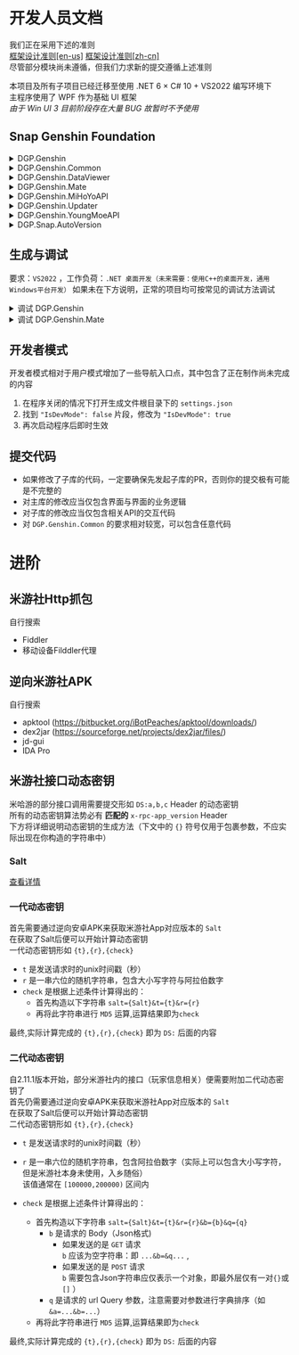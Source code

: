 # 开发人员文档

我们正在采用下述的准则  
[框架设计准则[en-us]](https://docs.microsoft.com/en-us/dotnet/standard/design-guidelines/) [框架设计准则[zh-cn]](https://docs.microsoft.com/zh-cn/dotnet/standard/design-guidelines/)  
尽管部分模块尚未遵循，但我们力求新的提交遵循上述准则
 
本项目及所有子项目已经迁移至使用 .NET 6 × C# 10 + VS2022 编写环境下  
主程序使用了 WPF 作为基础 UI 框架  
*由于 Win UI 3 目前阶段存在大量  BUG  故暂时不予使用*

## Snap Genshin Foundation

<details>
<summary>DGP.Genshin</summary>

UI层 基本架构如下
![架构图](https://i.loli.net/2021/10/30/tDQqhNPIOae1Ui6.png)

</details>

<details>
<summary>DGP.Genshin.Common</summary>

公共组件支持库

* 包含**请求与响应模式**的基本类型
* 包含大量的扩展方法
* 包含了核心日志功能
* 包含了简单的下载器实现

</details>

<details>
<summary>DGP.Genshin.DataViewer</summary>

解包数据可视化呈现

* 不再积极维护

</details>
<details>
<summary>DGP.Genshin.Mate</summary>

树脂便捷显示

* 独立程序，点击系统托盘图标显示实时树脂

</details>

<details>
<summary>DGP.Genshin.MiHoYoAPI</summary>

米哈游原神API交互

* 祈愿记录（完全封装）
* 玩家信息查询相关
* 实时便笺
* 签到与补签
* 用户信息与角色信息
* 米游社帖子
* 旅行日志信息
* 玩家信息对外展示开关
* 米游社每日任务

</details>

<details>
<summary>DGP.Genshin.Updater</summary>

更新器

* 支持自动与手动安装
</details>

<details>
<summary>DGP.Genshin.YoungMoeAPI</summary>

天空岛数据库API交互

* 11层角色使用信息
* 12层角色武器圣遗物信息
* 数据库记录信息
* 队伍上场次数信息（用于推荐配队）

</details>

<details>
<summary>DGP.Snap.AutoVersion</summary>

用于生成主项目时自动更改版本号

</details>


## 生成与调试

要求：`VS2022` ，工作负荷：`.NET 桌面开发（未来需要：使用C++的桌面开发，通用Windows平台开发）`
如果未在下方说明，正常的项目均可按常见的调试方法调试

<details>
<summary>调试 DGP.Genshin</summary>

1. 生成 `DGP.Snap.AutoVersion` 项目
1. 生成 `DGP.Genshin` 项目
1. 将 根目录的 `Metadata` 文件夹复制到 `Build\Debug\net6.0-windows10.0.18362.0`
1. *注：`MetaData` 文件夹有时不会即时随仓库更新，可以从最新的发行版中提取*
1. 现在就可以正常调试程序了

如无必要，请勿随意更改`生成事件`与`生成后事件`
</details>

<details>
<summary>调试 DGP.Genshin.Mate</summary>

1. 生成 `DGP.Genshin.Mate` 项目
1. 将 `Build\Debug\net6.0-windows10.0.18362.0` 文件夹下的 `cookielist.dat` 复制到 `Build\Debug-Mate\net6.0-windows10.0.18362.0` 文件夹下
1. 我们假定你在做上一步前已经完成了一次主程序的调试并输入了有效的cookie并正常退出程序
1. 现在就可以正常调试程序了

</details>

## 开发者模式

开发者模式相对于用户模式增加了一些导航入口点，其中包含了正在制作尚未完成的内容
1. 在程序关闭的情况下打开生成文件根目录下的 `settings.json`
1. 找到 `"IsDevMode": false` 片段，修改为 `"IsDevMode": true`
1. 再次启动程序后即时生效

## 提交代码

* 如果修改了子库的代码，一定要确保先发起子库的PR，否则你的提交极有可能是不完整的
* 对主库的修改应当仅包含界面与界面的业务逻辑
* 对子库的修改应当仅包含相关API的交互代码
* 对 `DGP.Genshin.Common` 的要求相对较宽，可以包含任意代码


# 进阶

## 米游社Http抓包

自行搜索 
* Fiddler
* 移动设备Filddler代理

## 逆向米游社APK

自行搜索
* apktool (https://bitbucket.org/iBotPeaches/apktool/downloads/)
* dex2jar (https://sourceforge.net/projects/dex2jar/files/)
* jd-gui
* IDA Pro

## 米游社接口动态密钥

米哈游的部分接口调用需要提交形如 `DS:a,b,c` Header 的动态密钥  
所有的动态密钥算法势必有 **匹配的** `x-rpc-app_version` Header  
下方将详细说明动态密钥的生成方法（下文中的 `{}` 符号仅用于包裹参数，不应实际出现在你构造的字符串中）

### Salt

[查看详情](https://gist.github.com/Lightczx/373c5940b36e24b25362728b52dec4fd)

### 一代动态密钥

首先需要通过逆向安卓APK来获取米游社App对应版本的 `Salt`  
在获取了Salt后便可以开始计算动态密钥  
一代动态密钥形如 `{t},{r},{check}`  
* `t` 是发送请求时的unix时间戳（秒）  
* `r` 是一串六位的随机字符串，包含大小写字符与阿拉伯数字  
* `check` 是根据上述条件计算得出的：  
    * 首先构造以下字符串 `salt={Salt}&t={t}&r={r}` 
    * 再将此字符串进行 `MD5` 运算,运算结果即为`check`

最终,实际计算完成的 `{t},{r},{check}` 即为 `DS:` 后面的内容

### 二代动态密钥

自2.11.1版本开始，部分米游社内的接口（玩家信息相关）便需要附加二代动态密钥了  
首先仍需要通过逆向安卓APK来获取米游社App对应版本的 `Salt`  
在获取了Salt后便可以开始计算动态密钥  
二代动态密钥形如 `{t},{r},{check}`  
* `t` 是发送请求时的unix时间戳（秒）  
* `r` 是一串六位的随机字符串，包含阿拉伯数字（实际上可以包含大小写字符，但是米游社本身未使用，入乡随俗）  
该值通常在 `[100000,200000)` 区间内
* `check` 是根据上述条件计算得出的：  

    * 首先构造以下字符串 `salt={Salt}&t={t}&r={r}&b={b}&q={q}`
        * `b` 是请求的 Body（Json格式)
            * 如果发送的是 `GET` 请求  
            `b` 应该为空字符串：即 `...&b=&q...` , 
            * 如果发送的是 `POST` 请求  
            `b` 需要包含Json字符串应仅表示一个对象，即最外层仅有一对`{}`或`[]` ）
        * `q` 是请求的 url Query 参数，注意需要对参数进行字典排序（如 `&a=...&b=...`）
    * 再将此字符串进行 `MD5` 运算,运算结果即为`check`

最终,实际计算完成的 `{t},{r},{check}` 即为 `DS:` 后面的内容